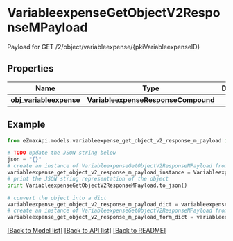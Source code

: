 # VariableexpenseGetObjectV2ResponseMPayload

Payload for GET /2/object/variableexpense/{pkiVariableexpenseID}

## Properties
Name | Type | Description | Notes
------------ | ------------- | ------------- | -------------
**obj_variableexpense** | [**VariableexpenseResponseCompound**](VariableexpenseResponseCompound.md) |  | 

## Example

```python
from eZmaxApi.models.variableexpense_get_object_v2_response_m_payload import VariableexpenseGetObjectV2ResponseMPayload

# TODO update the JSON string below
json = "{}"
# create an instance of VariableexpenseGetObjectV2ResponseMPayload from a JSON string
variableexpense_get_object_v2_response_m_payload_instance = VariableexpenseGetObjectV2ResponseMPayload.from_json(json)
# print the JSON string representation of the object
print VariableexpenseGetObjectV2ResponseMPayload.to_json()

# convert the object into a dict
variableexpense_get_object_v2_response_m_payload_dict = variableexpense_get_object_v2_response_m_payload_instance.to_dict()
# create an instance of VariableexpenseGetObjectV2ResponseMPayload from a dict
variableexpense_get_object_v2_response_m_payload_form_dict = variableexpense_get_object_v2_response_m_payload.from_dict(variableexpense_get_object_v2_response_m_payload_dict)
```
[[Back to Model list]](../README.md#documentation-for-models) [[Back to API list]](../README.md#documentation-for-api-endpoints) [[Back to README]](../README.md)


